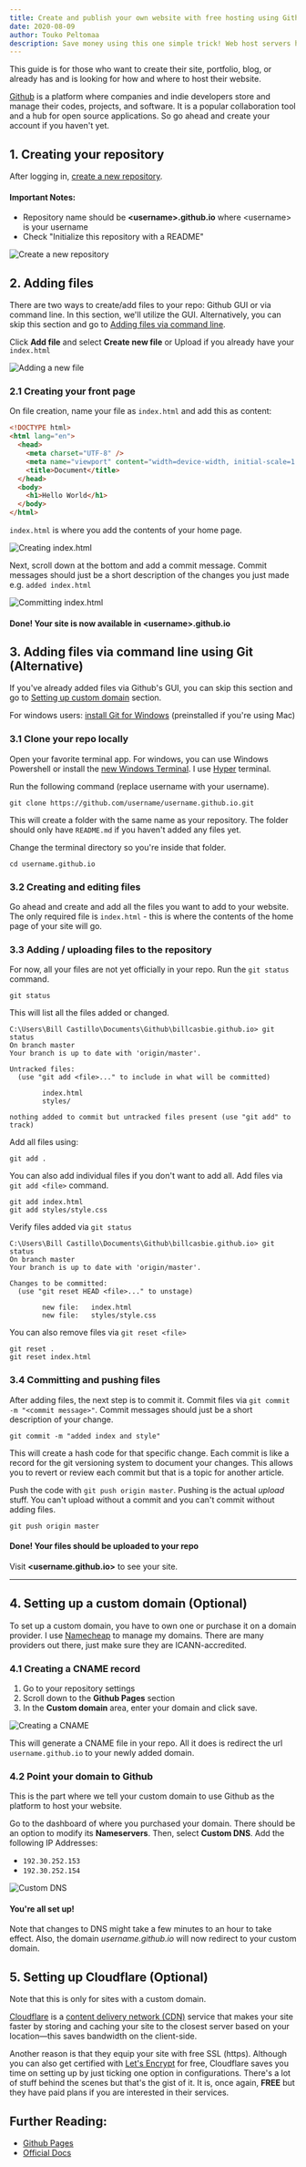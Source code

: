 ```yaml
---
title: Create and publish your own website with free hosting using Github pages
date: 2020-08-09
author: Touko Peltomaa
description: Save money using this one simple trick! Web host servers hate this article.
---
```


This guide is for those who want to create their site, portfolio, blog, or already has and is looking for how and where to host their website.

[Github](https://github.com) is a platform where companies and indie developers store and manage their codes, projects, and software. It is a popular collaboration tool and a hub for open source applications. So go ahead and create your account if you haven't yet.

## 1. Creating your repository

After logging in, [create a new repository](https://github.new/ "Create a new repository").

#### Important Notes:

- Repository name should be **<username\>.github.io** where <username\> is your username
- Check "Initialize this repository with a README"

![Create a new repository][step-1]

## <a name="2"></a> 2. Adding files

There are two ways to create/add files to your repo: Github GUI or via command line. In this section, we'll utilize the GUI. Alternatively, you can skip this section and go to [Adding files via command line](#adding-files-via-command-line).

Click **Add file** and select **Create new file** or Upload if you already have your `index.html`

![Adding a new file][step-2]

### 2.1 Creating your front page

On file creation, name your file as `index.html` and add this as content:

```html
<!DOCTYPE html>
<html lang="en">
  <head>
    <meta charset="UTF-8" />
    <meta name="viewport" content="width=device-width, initial-scale=1.0" />
    <title>Document</title>
  </head>
  <body>
    <h1>Hello World</h1>
  </body>
</html>
```

`index.html` is where you add the contents of your home page.

![Creating index.html][step-2-1]

Next, scroll down at the bottom and add a commit message. Commit messages should just be a short description of the changes you just made e.g. `added index.html`

![Committing index.html][step-2-2]

<div className="bordered success">

#### Done! Your site is now available in **<username\>.github.io**

</div>

## <a name="adding-files-via-command-line"></a> 3. Adding files via command line using Git (Alternative)

If you've already added files via Github's GUI, you can skip this section and go to [Setting up custom domain](#4) section.

For windows users: [install Git for Windows](https://git-scm.com/download/win) (preinstalled if you're using Mac)

### 3.1 Clone your repo locally

Open your favorite terminal app. For windows, you can use Windows Powershell or install the [new Windows Terminal](https://www.microsoft.com/en-hk/p/windows-terminal/9n0dx20hk701?activetab=pivot:overviewtab). I use [Hyper](https://hyper.is/) terminal.

Run the following command (replace username with your username).

```shell
git clone https://github.com/username/username.github.io.git
```

This will create a folder with the same name as your repository. The folder should only have `README.md` if you haven't added any files yet.

Change the terminal directory so you're inside that folder.

```shell
cd username.github.io
```

### 3.2 Creating and editing files

Go ahead and create and add all the files you want to add to your website. The only required file is `index.html` - this is where the contents of the home page of your site will go.

### 3.3 Adding / uploading files to the repository

For now, all your files are not yet officially in your repo.
Run the `git status` command.

```shell
git status
```

This will list all the files added or changed.

```shell
C:\Users\Bill Castillo\Documents\Github\billcasbie.github.io> git status
On branch master
Your branch is up to date with 'origin/master'.

Untracked files:
  (use "git add <file>..." to include in what will be committed)

        index.html
        styles/

nothing added to commit but untracked files present (use "git add" to track)
```

Add all files using:

```shell
git add .
```

You can also add individual files if you don't want to add all. Add files via `git add <file>` command.

```shell
git add index.html
git add styles/style.css
```

Verify files added via `git status`

```shell
C:\Users\Bill Castillo\Documents\Github\billcasbie.github.io> git status
On branch master
Your branch is up to date with 'origin/master'.

Changes to be committed:
  (use "git reset HEAD <file>..." to unstage)

        new file:   index.html
        new file:   styles/style.css
```

You can also remove files via `git reset <file>`

```shell
git reset .
git reset index.html
```

### 3.4 Committing and pushing files

After adding files, the next step is to commit it. Commit files via `git commit -m "<commit message>"`. Commit messages should just be a short description of your change.

```shell
git commit -m "added index and style"
```

This will create a hash code for that specific change. Each commit is like a record for the git versioning system to document your changes. This allows you to revert or review each commit but that is a topic for another article.

Push the code with `git push origin master`. Pushing is the actual _upload_ stuff. You can't upload without a commit and you can't commit without adding files.

```shell
git push origin master
```

<div className="bordered success">

#### Done! Your files should be uploaded to your repo

Visit **<username.github.io\>** to see your site.

</div>

---

## <a name="4"></a> 4. Setting up a custom domain (Optional)

To set up a custom domain, you have to own one or purchase it on a domain provider. I use [Namecheap](https://namecheap.com) to manage my domains. There are many providers out there, just make sure they are ICANN-accredited.

### 4.1 Creating a CNAME record

1. Go to your repository settings
2. Scroll down to the **Github Pages** section
3. In the **Custom domain** area, enter your domain and click save.

![Creating a CNAME][step-4-1]

This will generate a CNAME file in your repo. All it does is redirect the url `username.github.io` to your newly added domain.

### 4.2 Point your domain to Github

This is the part where we tell your custom domain to use Github as the platform to host your website.

Go to the dashboard of where you purchased your domain. There should be an option to modify its **Nameservers**. Then, select **Custom DNS**. Add the following IP Addresses:

- `192.30.252.153`
- `192.30.252.154`

![Custom DNS][custom-dns]

<div className="bordered">

#### You're all set up!

Note that changes to DNS might take a few minutes to an hour to take effect.
Also, the domain _username.github.io_ will now redirect to your custom domain.

</div>

## 5. Setting up Cloudflare (Optional)

<div className="note">

Note that this is only for sites with a custom domain.

</div>

[Cloudflare](https://www.cloudflare.com) is a [content delivery network (CDN)](https://en.wikipedia.org/wiki/Content_delivery_network) service that makes your site faster by storing and caching your site to the closest server based on your location—this saves bandwidth on the client-side.

Another reason is that they equip your site with free SSL (https). Although you can also get certified with [Let's Encrypt](https://letsencrypt.org/getting-started/) for free, Cloudflare saves you time on setting up by just ticking one option in configurations. There's a lot of stuff behind the scenes but that's the gist of it. It is, once again, **FREE** but they have paid plans if you are interested in their services.

## Further Reading:

- [Github Pages](https://pages.github.com/)
- [Official Docs](https://docs.github.com/en/github/working-with-github-pages)

[step-1]: /static/images/github-step-1.png "Create a new repository"
[step-2]: /static/images/github-step-2.png "Adding a new file"
[step-2-1]: /static/images/github-step-2-1.png "Creating index.html"
[step-2-2]: /static/images/github-step-2-2.png "Committing index.html"
[step-4-1]: /static/images/github-step-4-1.png "Creating a CNAME"
[custom-dns]: /static/images/custom-dns.png "Configuring custom DNS"
